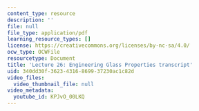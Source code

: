```yaml
---
content_type: resource
description: ''
file: null
file_type: application/pdf
learning_resource_types: []
license: https://creativecommons.org/licenses/by-nc-sa/4.0/
ocw_type: OCWFile
resourcetype: Document
title: 'Lecture 26: Engineering Glass Properties transcript'
uid: 340dd30f-3623-4316-8699-37230ac1c82d
video_files:
  video_thumbnail_file: null
video_metadata:
  youtube_id: KPJvO_00LKQ
---
```

